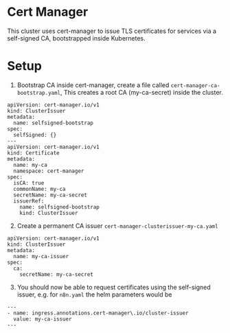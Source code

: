 # Cert Manager

This cluster uses cert-manager to issue TLS certificates for services via a self-signed CA, bootstrapped inside Kubernetes.

# Setup

1. Bootstrap CA inside cert-manager, create a file called `cert-manager-ca-bootstrap.yaml`, This creates a root CA (my-ca-secret) inside the cluster.

```
apiVersion: cert-manager.io/v1
kind: ClusterIssuer
metadata:
  name: selfsigned-bootstrap
spec:
  selfSigned: {}
---
apiVersion: cert-manager.io/v1
kind: Certificate
metadata:
  name: my-ca
  namespace: cert-manager
spec:
  isCA: true
  commonName: my-ca
  secretName: my-ca-secret
  issuerRef:
    name: selfsigned-bootstrap
    kind: ClusterIssuer

```

2. Create a permanent CA issuer `cert-manager-clusterissuer-my-ca.yaml`

```
apiVersion: cert-manager.io/v1
kind: ClusterIssuer
metadata:
  name: my-ca-issuer
spec:
  ca:
    secretName: my-ca-secret
```

3. You should now be able to request certificates using the self-signed issuer, e.g. for `n8n.yaml` the helm parameters would be

```
---
- name: ingress.annotations.cert-manager\.io/cluster-issuer
  value: my-ca-issuer
---
```

